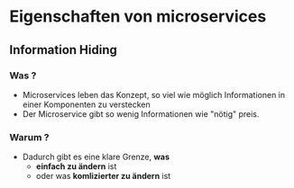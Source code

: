 # Eigenschaften von microservices 

## Information Hiding  

### Was ? 

  * Microservices leben das Konzept, so viel wie möglich Informationen
in einer Komponenten zu verstecken 
  * Der Microservice gibt so wenig Informationen wie "nötig" preis. 

### Warum ? 

  * Dadurch gibt es eine klare Grenze, **was**
    *  **einfach zu ändern** ist
    *  oder was **komlizierter zu ändern** ist
 
